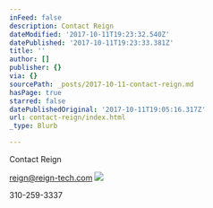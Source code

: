 ```yaml
---
inFeed: false
description: Contact Reign
dateModified: '2017-10-11T19:23:32.540Z'
datePublished: '2017-10-11T19:23:33.381Z'
title: ''
author: []
publisher: {}
via: {}
sourcePath: _posts/2017-10-11-contact-reign.md
hasPage: true
starred: false
datePublishedOriginal: '2017-10-11T19:05:16.317Z'
url: contact-reign/index.html
_type: Blurb

---
```

Contact Reign

reign@reign-tech.com
![](https://the-grid-user-content.s3-us-west-2.amazonaws.com/9501ad66-0084-4806-99d5-60d8ce845a8c.jpg)

310-259-3337